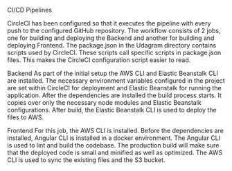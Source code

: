 CI/CD Pipelines


CircleCI has been configured so that it executes the pipeline with every push to the configured GitHub repository. The workflow consists of 2 jobs, one for building and deploying the Backend and another for building and deploying Frontend. The package.json in the Udagram directory contains scripts used by CircleCI. These scripts call specific scripts in package.json files. This makes the CircleCI configuration script easier to read.

Backend
As part of the initial setup the AWS CLI and Elastic Beanstalk CLI are installed. The necessary environment variables configured in the project are set within CircleCI for deployment and Elastic Beanstalk for running the application. After the dependencies are installed the build process starts. It copies over only the necessary node modules and Elastic Beanstalk configurations. After build, the Elastic Beanstalk CLI is used to deploy the files to AWS.

Frontend
For this job, the AWS CLI is installed. Before the dependencies are installed, Angular CLI is installed in a docker environment. The Angular CLI is used to lint and build the codebase. The production build will make sure that the deployed code is small and minified as well as optimized. The AWS CLI is used to sync the existing files and the S3 bucket.